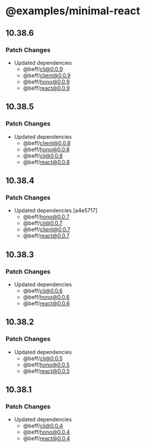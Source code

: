 # @examples/minimal-react

## 10.38.6

### Patch Changes

- Updated dependencies
  - @beff/cli@0.0.9
  - @beff/client@0.0.9
  - @beff/hono@0.0.9
  - @beff/react@0.0.9

## 10.38.5

### Patch Changes

- Updated dependencies
  - @beff/client@0.0.8
  - @beff/hono@0.0.8
  - @beff/cli@0.0.8
  - @beff/react@0.0.8

## 10.38.4

### Patch Changes

- Updated dependencies [a4e5717]
  - @beff/hono@0.0.7
  - @beff/cli@0.0.7
  - @beff/client@0.0.7
  - @beff/react@0.0.7

## 10.38.3

### Patch Changes

- Updated dependencies
  - @beff/cli@0.0.6
  - @beff/hono@0.0.6
  - @beff/react@0.0.6

## 10.38.2

### Patch Changes

- Updated dependencies
  - @beff/cli@0.0.5
  - @beff/hono@0.0.5
  - @beff/react@0.0.5

## 10.38.1

### Patch Changes

- Updated dependencies
  - @beff/cli@0.0.4
  - @beff/hono@0.0.4
  - @beff/react@0.0.4
